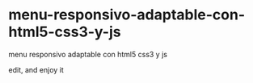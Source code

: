 # menu-responsivo-adaptable-con-html5-css3-y-js
menu responsivo adaptable con html5 css3 y js

edit, and enjoy it
